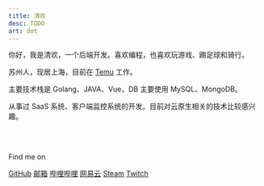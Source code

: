 ```yaml
---
title: 清欢
desc: TODO
art: dot
---
```


你好，我是清欢，一个后端开发。喜欢编程，也喜欢玩游戏、踢足球和骑行。

苏州人，现居上海，目前在 [Temu](https://www.temu.com/) 工作。

主要技术栈是 Golang、JAVA、Vue，DB 主要使用 MySQL、MongoDB。

从事过 SaaS 系统、客户端监控系统的开发。目前对云原生相关的技术比较感兴趣。

<div flex-auto />

<br/><br/>

Find me on

<p flex="~ gap-3 wrap" class="mt--2!">
  <a href="https://github.com/alomerry" target="_blank"><span op75 i-simple-icons-github /> GitHub</a>
  <a href="mailto:alomerry.wu@gmail.com" target="_blank"><span op75 i-simple-icons-gmail /> 邮箱</a>
  <a href="https://space.bilibili.com/78778436" target="_blank"><span op75 i-simple-icons-bilibili /> 哔哩哔哩</a>
  <a href="https://music.163.com/#/user/home?id=375547666" target="_blank"><span op75 i-ri-netease-cloud-music-fill />网易云</a>
  <a href="https://steamcommunity.com/id/alomerry/" target="_blank"><span op75 i-logos-steam /> Steam</a>
  <a href="https://www.twitch.tv/alomerry" target="_blank"><span op75 i-logos-twitch /> Twitch</a>
  <!--
    <a href="https://www.zhihu.com/people/1" target="_blank"><span op75 i-simple-icons-zhihu /> 知乎</a>
  -->
</p>
